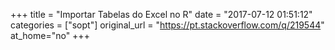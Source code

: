 +++
title = "Importar Tabelas do Excel no R"
date = "2017-07-12 01:51:12"
categories = ["sopt"]
original_url = "https://pt.stackoverflow.com/q/219544"
at_home="no"
+++

